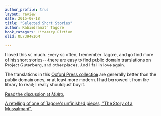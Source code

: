 ```yaml
---
author_profile: true
layout: review
date: 2015-06-18
title: "Selected Short Stories"
author: Rabindranath Tagore
book_category: Literary Fiction
olid: OL7394616M

---
```


I loved this so much. Every so often, I remember Tagore, and go find more of his short stories---there are easy to find public domain translations on Project Gutenberg, and other places. And I fall in love again.

The translations in this [Oxford Press collection](https://global.oup.com/academic/product/selected-short-stories-9780195658293?cc=us&lang=en&) are generally better than the public domain ones, or at least more modern. I had borrowed it from the library to read; I really should just buy it.

[Read the discussion at *Multo*.](https://multoghost.wordpress.com/2015/06/18/on-reading-rabindranath-tagore/)

[A retelling of one of Tagore's unfinished pieces, "The Story of a Mussalmani".](https://multoghost.wordpress.com/2015/06/19/the-story-of-a-mussalmani/)